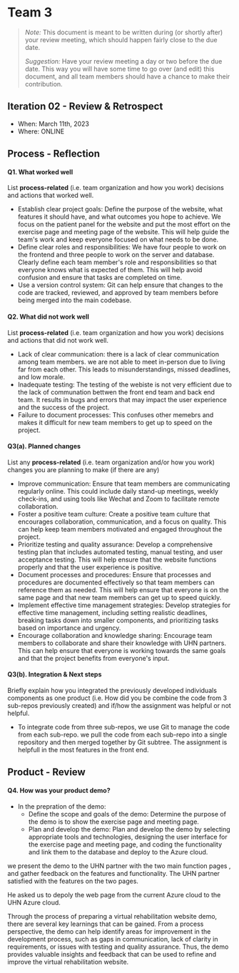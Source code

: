 
# Team 3

 > _Note:_ This document is meant to be written during (or shortly after) your review meeting, which should happen fairly close to the due date.      
 >      
 > _Suggestion:_ Have your review meeting a day or two before the due date. This way you will have some time to go over (and edit) this document, and all team members should have a chance to make their contribution.


## Iteration 02 - Review & Retrospect

 * When: March 11th, 2023
 * Where: ONLINE

## Process - Reflection


#### Q1. What worked well

List **process-related** (i.e. team organization and how you work) decisions and actions that worked well.

* Establish clear project goals: Define the purpose of the website, what features it should have, and what outcomes you hope to achieve. We focus on the patient panel for the website and put the most effort on the exercise page and meeting page of the website. This will help guide the team's work and keep everyone focused on what needs to be done.
* Define clear roles and responsibilities: We have four people to work on the frontend and three people to work on the server and database. Clearly define each team member's role and responsibilities so that everyone knows what is expected of them. This will help avoid confusion and ensure that tasks are completed on time.
* Use a version control system: Git can help ensure that changes to the code are tracked, reviewed, and approved by team members before being merged into the main codebase.

#### Q2. What did not work well

List **process-related** (i.e. team organization and how you work) decisions and actions that did not work well.

 * Lack of clear communication: there is a lack of clear communication among team members. we are not able to meet in-person due to living far from each other. This leads to misunderstandings, missed deadlines, and low morale.
 * Inadequate testing: The testing of the webiste is not very efficient due to the lack of communation bettwen the front end team and back end team. It results in bugs and errors that may impact the user experience and the success of the project.
 * Failure to document processes: This confuses other memebrs and makes it difficult for new team members to get up to speed on the project.


#### Q3(a). Planned changes

List any **process-related** (i.e. team organization and/or how you work) changes you are planning to make (if there are any)
* Improve communication: Ensure that team members are communicating regularly online. This could include daily stand-up meetings, weekly check-ins, and using tools like Wechat and Zoom to facilitate remote collaboration.
* Foster a positive team culture: Create a positive team culture that encourages collaboration, communication, and a focus on quality. This can help keep team members motivated and engaged throughout the project.
* Prioritize testing and quality assurance: Develop a comprehensive testing plan that includes automated testing, manual testing, and user acceptance testing. This will help ensure that the website functions properly and that the user experience is positive.
* Document processes and procedures: Ensure that processes and procedures are documented effectively so that team members can reference them as needed. This will help ensure that everyone is on the same page and that new team members can get up to speed quickly.
* Implement effective time management strategies: Develop strategies for effective time management, including setting realistic deadlines, breaking tasks down into smaller components, and prioritizing tasks based on importance and urgency.
* Encourage collaboration and knowledge sharing: Encourage team members to collaborate and share their knowledge with UHN partners. This can help ensure that everyone is working towards the same goals and that the project benefits from everyone's input.

#### Q3(b). Integration & Next steps
Briefly explain how you integrated the previously developed individuals components as one product (i.e. How did you be combine the code from 3 sub-repos previously created) and if/how the assignment was helpful or not helpful.

 * To integrate code from three sub-repos, we use Git to manage the code from each sub-repo. we pull the code from each sub-repo into a single repository and then merged together by Git subtree. The assignment is helpfull in the most features in the front end. 


## Product - Review

#### Q4. How was your product demo?
 * In the prepration of the demo: 
   * Define the scope and goals of the demo: Determine the purpose of the demo is to show the exercise page and meeting page. 
   * Plan and develop the demo: Plan and develop the demo by selecting appropriate tools and technologies, designing the user interface for the exercise page and meeting page, and coding the functionality and link them to the database and deploy to the Azure cloud.

we present the demo to the UHN partner with the two main function pages , and gather feedback on the features and functionality. The UHN partner satisfied with the features on the two pages. 

He asked us to depoly the web page from the current Azure cloud to the UHN Azure cloud.

Through the process of preparing a virtual rehabilitation website demo, there are several key learnings that can be gained. From a process perspective, the demo can help identify areas for improvement in the development process, such as gaps in communication, lack of clarity in requirements, or issues with testing and quality assurance. Thus, the demo provides valuable insights and feedback that can be used to refine and improve the virtual rehabilitation website.
